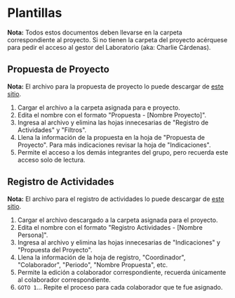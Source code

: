   # Plantillas 
  
**Nota:** Todos estos documentos deben llevarse en la carpeta correspondiente al proyecto. Si no tienen la carpeta del proyecto 
acérquese para pedir el acceso al gestor del Laboratorio (aka: Charlie Cárdenas). 
  
  
## Propuesta de Proyecto 
  
**Nota:** El archivo para la propuesta de proyecto lo puede descargar de [este sitio](). 
  
1. Cargar el archivo a la carpeta asignada para e proyecto. 
2. Edita el nombre con el formato "Propuesta - [Nombre Proyecto]". 
3. Ingresa al archivo y elimina las hojas innecesarias de "Registro de Actividades" y "Filtros". 
4. Llena la información de la propuesta en la hoja de "Propuesta de Proyecto". Para más indicaciones revisar la hoja de "Indicaciones". 
5. Permite el acceso a los demás integrantes del grupo, pero recuerda este acceso solo de lectura. 
  
## Registro de Actividades 
  
**Nota:** El archivo para el registro de actividades lo puede descargar de [este sitio](). 
  
1. Cargar el archivo descargado a la carpeta asignada para el proyecto. 
2. Edita el nombre con el formato "Registro Actividades - [Nombre Persona]". 
3. Ingresa al archivo y elimina las hojas innecesarias de "Indicaciones" y "Propuesta del Proyecto". 
4. Llena la información de la hoja de registro, "Coordinador", "Colaborador", "Periodo", "Nombre Propuesta", etc. 
5. Permite la edición a colaborador correspondiente, recuerda únicamente al colaborador correspondiente. 
6. `GOTO 1`... Repite el proceso para cada colaborador que te fue asignado. 
  
